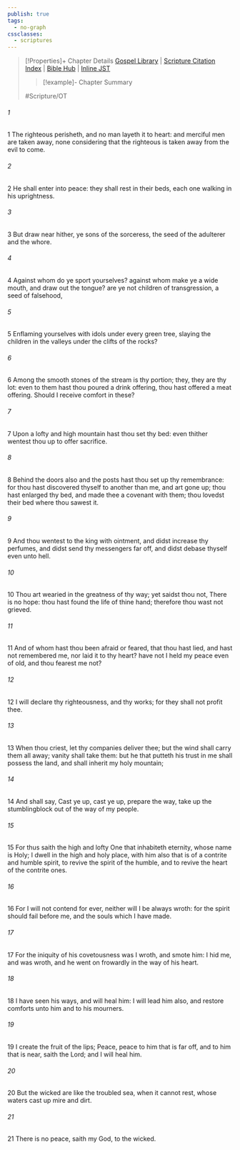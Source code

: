 ```yaml
---
publish: true
tags:
  - no-graph
cssclasses:
  - scriptures
---
```

>[!Properties]+ Chapter Details
>[Gospel Library](https://churchofjesuschrist.org/study/scriptures/ot/isa/57?lang=eng)    |    [Scripture Citation Index](https://scriptures.byu.edu/#07b39::c07b39)    |    [Bible Hub](https://biblehub.com/isaiah/57.htm)    |    [Inline JST](https://scripturetoolbox.com/html/ic/Isaiah/57.html)
>>[!example]- Chapter Summary
>> 
> 
>
>#Scripture/OT
###### 1
1 The righteous perisheth, and no man layeth it to heart: and merciful men are taken away, none considering that the righteous is taken away from the evil to come.
###### 2
2 He shall enter into peace: they shall rest in their beds, each one walking in his uprightness.
###### 3
3 But draw near hither, ye sons of the sorceress, the seed of the adulterer and the whore.
###### 4
4 Against whom do ye sport yourselves? against whom make ye a wide mouth, and draw out the tongue? are ye not children of transgression, a seed of falsehood,
###### 5
5 Enflaming yourselves with idols under every green tree, slaying the children in the valleys under the clifts of the rocks?
###### 6
6 Among the smooth stones of the stream is thy portion; they, they are thy lot: even to them hast thou poured a drink offering, thou hast offered a meat offering. Should I receive comfort in these?
###### 7
7 Upon a lofty and high mountain hast thou set thy bed: even thither wentest thou up to offer sacrifice.
###### 8
8 Behind the doors also and the posts hast thou set up thy remembrance: for thou hast discovered thyself to another than me, and art gone up; thou hast enlarged thy bed, and made thee a covenant with them; thou lovedst their bed where thou sawest it.
###### 9
9 And thou wentest to the king with ointment, and didst increase thy perfumes, and didst send thy messengers far off, and didst debase thyself even unto hell.
###### 10
10 Thou art wearied in the greatness of thy way; yet saidst thou not, There is no hope: thou hast found the life of thine hand; therefore thou wast not grieved.
###### 11
11 And of whom hast thou been afraid or feared, that thou hast lied, and hast not remembered me, nor laid it to thy heart? have not I held my peace even of old, and thou fearest me not?
###### 12
12 I will declare thy righteousness, and thy works; for they shall not profit thee.
###### 13
13 When thou criest, let thy companies deliver thee; but the wind shall carry them all away; vanity shall take them: but he that putteth his trust in me shall possess the land, and shall inherit my holy mountain;
###### 14
14 And shall say, Cast ye up, cast ye up, prepare the way, take up the stumblingblock out of the way of my people.
###### 15
15 For thus saith the high and lofty One that inhabiteth eternity, whose name is Holy; I dwell in the high and holy place, with him also that is of a contrite and humble spirit, to revive the spirit of the humble, and to revive the heart of the contrite ones.
###### 16
16 For I will not contend for ever, neither will I be always wroth: for the spirit should fail before me, and the souls which I have made.
###### 17
17 For the iniquity of his covetousness was I wroth, and smote him: I hid me, and was wroth, and he went on frowardly in the way of his heart.
###### 18
18 I have seen his ways, and will heal him: I will lead him also, and restore comforts unto him and to his mourners.
###### 19
19 I create the fruit of the lips; Peace, peace to him that is far off, and to him that is near, saith the Lord; and I will heal him.
###### 20
20 But the wicked are like the troubled sea, when it cannot rest, whose waters cast up mire and dirt.
###### 21
21 There is no peace, saith my God, to the wicked.
